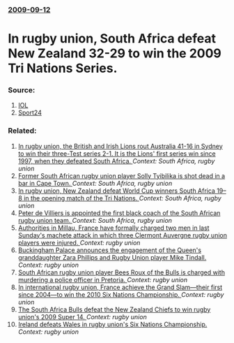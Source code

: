 ### [2009-09-12](/news/2009/09/12/index.md)

#  In rugby union, South Africa defeat New Zealand 32-29 to win the 2009 Tri Nations Series. 




### Source:

1. [IOL](http://www.int.iol.co.za/index.php?set_id=6&click_id=2200&art_id=nw20090912113458955C800093)
2. [Sport24](http://www.sport24.co.za/Content/Rugby/TriNations/355/1d18ea2b38834678a46a90adba75c67f/12-09-2009-11-16/Boks_are_Tri-Nations_champs)

### Related:

1. [In rugby union, the British and Irish Lions rout Australia 41-16 in Sydney to win their three-Test series 2-1. It is the Lions' first series win since 1997, when they defeated South Africa. ](/news/2013/07/6/in-rugby-union-the-british-and-irish-lions-rout-australia-41a16-in-sydney-to-win-their-three-test-series-2a1-it-is-the-lions-first-se.md) _Context: South Africa, rugby union_
2. [Former South African rugby union player Solly Tyibilika is shot dead in a bar in Cape Town. ](/news/2011/11/13/former-south-african-rugby-union-player-solly-tyibilika-is-shot-dead-in-a-bar-in-cape-town.md) _Context: South Africa, rugby union_
3. [ In rugby union, New Zealand defeat World Cup winners South Africa 19&ndash;8 in the opening match of the Tri Nations. ](/news/2008/07/5/in-rugby-union-new-zealand-defeat-world-cup-winners-south-africa-19-ndash-8-in-the-opening-match-of-the-tri-nations.md) _Context: South Africa, rugby union_
4. [ Peter de Villiers is appointed the first black coach of the South African rugby union team. ](/news/2008/01/9/peter-de-villiers-is-appointed-the-first-black-coach-of-the-south-african-rugby-union-team.md) _Context: South Africa, rugby union_
5. [Authorities in Millau, France have formally charged two men in last Sunday's machete attack in which three Clermont Auvergne rugby union players were injured. ](/news/2014/07/23/authorities-in-millau-france-have-formally-charged-two-men-in-last-sunday-s-machete-attack-in-which-three-clermont-auvergne-rugby-union-pla.md) _Context: rugby union_
6. [Buckingham Palace announces the engagement of the Queen's granddaughter Zara Phillips and Rugby Union player Mike Tindall. ](/news/2010/12/21/buckingham-palace-announces-the-engagement-of-the-queen-s-granddaughter-zara-phillips-and-rugby-union-player-mike-tindall.md) _Context: rugby union_
7. [South African rugby union player Bees Roux of the Bulls is charged with murdering a police officer in Pretoria. ](/news/2010/08/30/south-african-rugby-union-player-bees-roux-of-the-bulls-is-charged-with-murdering-a-police-officer-in-pretoria.md) _Context: rugby union_
8. [In international rugby union, France achieve the Grand Slam&mdash;their first since 2004&mdash;to win the 2010 Six Nations Championship. ](/news/2010/03/20/in-international-rugby-union-france-achieve-the-grand-slam-mdash-their-first-since-2004-mdash-to-win-the-2010-six-nations-championship.md) _Context: rugby union_
9. [ The South Africa Bulls defeat the New Zealand Chiefs to win rugby union's 2009 Super 14. ](/news/2009/05/30/the-south-africa-bulls-defeat-the-new-zealand-chiefs-to-win-rugby-union-s-2009-super-14.md) _Context: rugby union_
10. [ Ireland defeats Wales in rugby union's Six Nations Championship. ](/news/2009/03/21/ireland-defeats-wales-in-rugby-union-s-six-nations-championship.md) _Context: rugby union_
